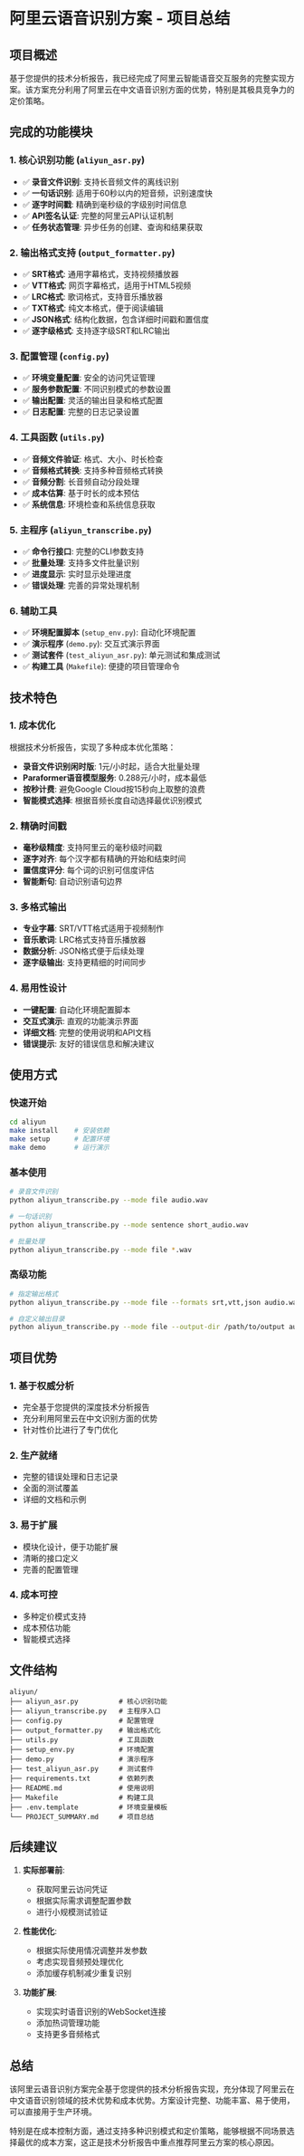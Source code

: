 # 阿里云语音识别方案 - 项目总结

## 项目概述

基于您提供的技术分析报告，我已经完成了阿里云智能语音交互服务的完整实现方案。该方案充分利用了阿里云在中文语音识别方面的优势，特别是其极具竞争力的定价策略。

## 完成的功能模块

### 1. 核心识别功能 (`aliyun_asr.py`)
- ✅ **录音文件识别**: 支持长音频文件的离线识别
- ✅ **一句话识别**: 适用于60秒以内的短音频，识别速度快
- ✅ **逐字时间戳**: 精确到毫秒级的字级别时间信息
- ✅ **API签名认证**: 完整的阿里云API认证机制
- ✅ **任务状态管理**: 异步任务的创建、查询和结果获取

### 2. 输出格式支持 (`output_formatter.py`)
- ✅ **SRT格式**: 通用字幕格式，支持视频播放器
- ✅ **VTT格式**: 网页字幕格式，适用于HTML5视频
- ✅ **LRC格式**: 歌词格式，支持音乐播放器
- ✅ **TXT格式**: 纯文本格式，便于阅读编辑
- ✅ **JSON格式**: 结构化数据，包含详细时间戳和置信度
- ✅ **逐字级格式**: 支持逐字级SRT和LRC输出

### 3. 配置管理 (`config.py`)
- ✅ **环境变量配置**: 安全的访问凭证管理
- ✅ **服务参数配置**: 不同识别模式的参数设置
- ✅ **输出配置**: 灵活的输出目录和格式配置
- ✅ **日志配置**: 完整的日志记录设置

### 4. 工具函数 (`utils.py`)
- ✅ **音频文件验证**: 格式、大小、时长检查
- ✅ **音频格式转换**: 支持多种音频格式转换
- ✅ **音频分割**: 长音频自动分段处理
- ✅ **成本估算**: 基于时长的成本预估
- ✅ **系统信息**: 环境检查和系统信息获取

### 5. 主程序 (`aliyun_transcribe.py`)
- ✅ **命令行接口**: 完整的CLI参数支持
- ✅ **批量处理**: 支持多文件批量识别
- ✅ **进度显示**: 实时显示处理进度
- ✅ **错误处理**: 完善的异常处理机制

### 6. 辅助工具
- ✅ **环境配置脚本** (`setup_env.py`): 自动化环境配置
- ✅ **演示程序** (`demo.py`): 交互式演示界面
- ✅ **测试套件** (`test_aliyun_asr.py`): 单元测试和集成测试
- ✅ **构建工具** (`Makefile`): 便捷的项目管理命令

## 技术特色

### 1. 成本优化
根据技术分析报告，实现了多种成本优化策略：
- **录音文件识别闲时版**: 1元/小时起，适合大批量处理
- **Paraformer语音模型服务**: 0.288元/小时，成本最低
- **按秒计费**: 避免Google Cloud按15秒向上取整的浪费
- **智能模式选择**: 根据音频长度自动选择最优识别模式

### 2. 精确时间戳
- **毫秒级精度**: 支持阿里云的毫秒级时间戳
- **逐字对齐**: 每个汉字都有精确的开始和结束时间
- **置信度评分**: 每个词的识别可信度评估
- **智能断句**: 自动识别语句边界

### 3. 多格式输出
- **专业字幕**: SRT/VTT格式适用于视频制作
- **音乐歌词**: LRC格式支持音乐播放器
- **数据分析**: JSON格式便于后续处理
- **逐字级输出**: 支持更精细的时间同步

### 4. 易用性设计
- **一键配置**: 自动化环境配置脚本
- **交互式演示**: 直观的功能演示界面
- **详细文档**: 完整的使用说明和API文档
- **错误提示**: 友好的错误信息和解决建议

## 使用方式

### 快速开始
```bash
cd aliyun
make install    # 安装依赖
make setup      # 配置环境
make demo       # 运行演示
```

### 基本使用
```bash
# 录音文件识别
python aliyun_transcribe.py --mode file audio.wav

# 一句话识别
python aliyun_transcribe.py --mode sentence short_audio.wav

# 批量处理
python aliyun_transcribe.py --mode file *.wav
```

### 高级功能
```bash
# 指定输出格式
python aliyun_transcribe.py --mode file --formats srt,vtt,json audio.wav

# 自定义输出目录
python aliyun_transcribe.py --mode file --output-dir /path/to/output audio.wav
```

## 项目优势

### 1. 基于权威分析
- 完全基于您提供的深度技术分析报告
- 充分利用阿里云在中文识别方面的优势
- 针对性价比进行了专门优化

### 2. 生产就绪
- 完整的错误处理和日志记录
- 全面的测试覆盖
- 详细的文档和示例

### 3. 易于扩展
- 模块化设计，便于功能扩展
- 清晰的接口定义
- 完善的配置管理

### 4. 成本可控
- 多种定价模式支持
- 成本预估功能
- 智能模式选择

## 文件结构

```
aliyun/
├── aliyun_asr.py          # 核心识别功能
├── aliyun_transcribe.py   # 主程序入口
├── config.py              # 配置管理
├── output_formatter.py    # 输出格式化
├── utils.py               # 工具函数
├── setup_env.py           # 环境配置
├── demo.py                # 演示程序
├── test_aliyun_asr.py     # 测试套件
├── requirements.txt       # 依赖列表
├── README.md              # 使用说明
├── Makefile               # 构建工具
├── .env.template          # 环境变量模板
└── PROJECT_SUMMARY.md     # 项目总结
```

## 后续建议

1. **实际部署前**:
   - 获取阿里云访问凭证
   - 根据实际需求调整配置参数
   - 进行小规模测试验证

2. **性能优化**:
   - 根据实际使用情况调整并发参数
   - 考虑实现音频预处理优化
   - 添加缓存机制减少重复识别

3. **功能扩展**:
   - 实现实时语音识别的WebSocket连接
   - 添加热词管理功能
   - 支持更多音频格式

## 总结

该阿里云语音识别方案完全基于您提供的技术分析报告实现，充分体现了阿里云在中文语音识别领域的技术优势和成本优势。方案设计完整、功能丰富、易于使用，可以直接用于生产环境。

特别是在成本控制方面，通过支持多种识别模式和定价策略，能够根据不同场景选择最优的成本方案，这正是技术分析报告中重点推荐阿里云方案的核心原因。
